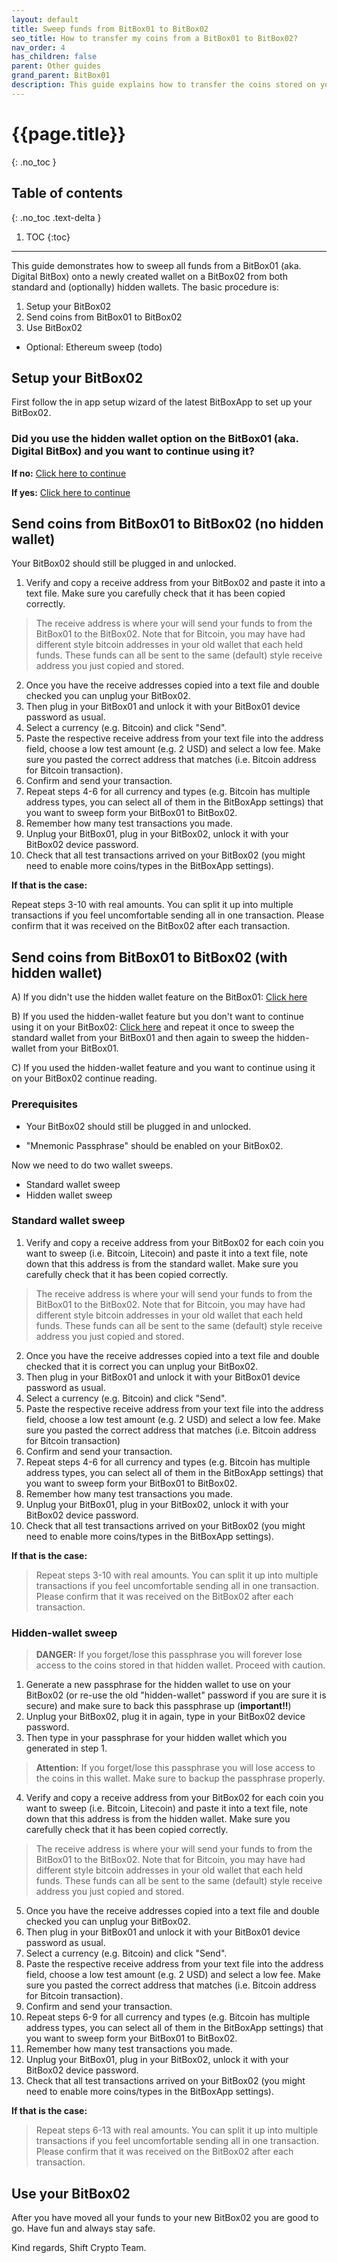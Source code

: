 ```yaml
---
layout: default
title: Sweep funds from BitBox01 to BitBox02
seo_title: How to transfer my coins from a BitBox01 to BitBox02?
nav_order: 4
has_children: false
parent: Other guides
grand_parent: BitBox01
description: This guide explains how to transfer the coins stored on your BitBox01 to a BitBox02 hardware wallet.
---
```

# {{page.title}}
{: .no_toc }

## Table of contents
{: .no_toc .text-delta }

1. TOC
{:toc}

---
This guide demonstrates how to sweep all funds from a BitBox01 (aka. Digital BitBox) onto a newly created wallet on a BitBox02 from both standard and (optionally) hidden wallets. The basic procedure is:
1. Setup your BitBox02
2. Send coins from BitBox01 to BitBox02
3. Use BitBox02

* Optional: Ethereum sweep (todo)


## Setup your BitBox02
First follow the in app setup wizard of the latest BitBoxApp to set up your BitBox02.


### Did you use the hidden wallet option on the BitBox01 (aka. Digital BitBox) and you want to continue using it?

**If no:** [Click here to continue](#send-coins-from-bitbox01-to-bitbox02-no-hidden-wallet)

**If yes:** [Click here to continue](#send-coins-from-bitbox01-to-bitbox02-with-hidden-wallet)

## Send coins from BitBox01 to BitBox02 (no hidden wallet)
Your BitBox02 should still be plugged in and unlocked.
1. Verify and copy a receive address from your BitBox02 and paste it into a text file. Make sure you carefully check that it has been copied correctly.
>The receive address is where your will send your funds to from the BitBox01 to the BitBox02. Note that for Bitcoin, you may have had different style bitcoin addresses in your old wallet that each held funds. These funds can all be sent to the same (default) style receive address you just copied and stored.

2. Once you have the receive addresses copied into a text file and double checked you can unplug your BitBox02.
3. Then plug in your BitBox01 and unlock it with your BitBox01 device password as usual.
4. Select a currency (e.g. Bitcoin) and click "Send".
5. Paste the respective receive address from your text file into the address field, choose a low test amount (e.g. 2 USD) and select a low fee. Make sure you pasted the correct address that matches (i.e. Bitcoin address for Bitcoin transaction).
6. Confirm and send your transaction.
7. Repeat steps 4-6 for all currency and types (e.g. Bitcoin has multiple address types, you can select all of them in the BitBoxApp settings) that you want to sweep form your BitBox01 to BitBox02.
8. Remember how many test transactions you made.
9. Unplug your BitBox01, plug in your BitBox02, unlock it with your BitBox02 device password.
10. Check that all test transactions arrived on your BitBox02 (you might need to enable more coins/types in the BitBoxApp settings).

**If that is the case:**

Repeat steps 3-10 with real amounts. You can split it up into multiple transactions if you feel uncomfortable sending all in one transaction. Please confirm that it was received on the BitBox02 after each transaction.



## Send coins from BitBox01 to BitBox02 (with hidden wallet)
A) If you didn't use the hidden wallet feature on the BitBox01: [Click here](#send-coins-from-bitbox01-to-bitbox02-no-hidden-wallet)

B) If you used the hidden-wallet feature but you don't want to continue using it on your BitBox02: [Click here](#send-coins-from-bitbox01-to-bitbox02-no-hidden-wallet) and repeat it once to sweep the standard wallet from your BitBox01 and then again to sweep the hidden-wallet from your BitBox01.

C) If you used the hidden-wallet feature and you want to continue using it on your BitBox02 continue reading.




### Prerequisites
* Your BitBox02 should still be plugged in and unlocked.

* "Mnemonic Passphrase" should be enabled on your BitBox02.

Now we need to do two wallet sweeps.
* Standard wallet sweep
* Hidden wallet sweep

### Standard wallet sweep
1. Verify and copy a receive address from your BitBox02 for each coin you want to sweep (i.e. Bitcoin, Litecoin) and paste it into a text file, note down that this address is from the standard wallet. Make sure you carefully check that it has been copied correctly.
> The receive address is where your will send your funds to from the BitBox01 to the BitBox02. Note that for Bitcoin, you may have had different style bitcoin addresses in your old wallet that each held funds. These funds can all be sent to the same (default) style receive address you just copied and stored.

2. Once you have the receive addresses copied into a text file and double checked that it is correct you can unplug your BitBox02.
3. Then plug in your BitBox01 and unlock it with your BitBox01 device password as usual.
4. Select a currency (e.g. Bitcoin) and click "Send".
5. Paste the respective receive address from your text file into the address field, choose a low test amount (e.g. 2 USD) and select a low fee. Make sure you pasted the correct address that matches (i.e. Bitcoin address for Bitcoin transaction)
6. Confirm and send your transaction.
7. Repeat steps 4-6 for all currency and types (e.g. Bitcoin has multiple address types, you can select all of them in the BitBoxApp settings) that you want to sweep form your BitBox01 to BitBox02.
8. Remember how many test transactions you made.
9. Unplug your BitBox01, plug in your BitBox02, unlock it with your BitBox02 device password.
10. Check that all test transactions arrived on your BitBox02 (you might need to enable more coins/types in the BitBoxApp settings).

**If that is the case:**

>Repeat steps 3-10 with real amounts. You can split it up into multiple transactions if you feel uncomfortable sending all in one transaction. Please confirm that it was received on the BitBox02 after each transaction.



### Hidden-wallet sweep
>**DANGER:** If you forget/lose this passphrase you will forever lose access to the coins stored in that hidden wallet. Proceed with caution.

1. Generate a new passphrase for the hidden wallet to use on your BitBox02 (or re-use the old "hidden-wallet" password if you are sure it is secure) and make sure to back this passphrase up (**important!!**)
2. Unplug your BitBox02, plug it in again, type in your BitBox02 device password.
3. Then type in your passphrase for your hidden wallet which you generated in step 1.
>**Attention:** If you forget/lose this passphrase you will lose access to the coins in this wallet. Make sure to backup the passphrase properly.


4. Verify and copy a receive address from your BitBox02 for each coin you want to sweep (i.e. Bitcoin, Litecoin) and paste it into a text file, note down that this address is from the hidden wallet. Make sure you carefully check that it has been copied correctly.
>The receive address is where your will send your funds to from the BitBox01 to the BitBox02. Note that for Bitcoin, you may have had different style bitcoin addresses in your old wallet that each held funds. These funds can all be sent to the same (default) style receive address you just copied and stored.

5. Once you have the receive addresses copied into a text file and double checked you can unplug your BitBox02.
6. Then plug in your BitBox01 and unlock it with your BitBox01 device password as usual.
7. Select a currency (e.g. Bitcoin) and click "Send".
8. Paste the respective receive address from your text file into the address field, choose a low test amount (e.g. 2 USD) and select a low fee. Make sure you pasted the correct address that matches (i.e. Bitcoin address for Bitcoin transaction).
9. Confirm and send your transaction.
10. Repeat steps 6-9 for all currency and types (e.g. Bitcoin has multiple address types, you can select all of them in the BitBoxApp settings) that you want to sweep form your BitBox01 to BitBox02.
11. Remember how many test transactions you made.
12. Unplug your BitBox01, plug in your BitBox02, unlock it with your BitBox02 device password.
13. Check that all test transactions arrived on your BitBox02 (you might need to enable more coins/types in the BitBoxApp settings).

**If that is the case:**

>Repeat steps 6-13 with real amounts. You can split it up into multiple transactions if you feel uncomfortable sending all in one transaction. Please confirm that it was received on the BitBox02 after each transaction.



## Use your BitBox02
After you have moved all your funds to your new BitBox02 you are good to go.
Have fun and always stay safe.

Kind regards, Shift Crypto Team.
